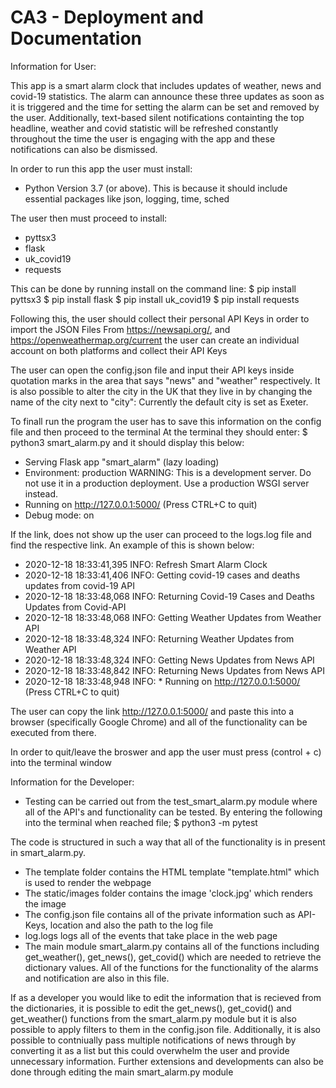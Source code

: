 # CA3 - Deployment and Documentation 

Information for User: 

This app is a smart alarm clock that includes updates of weather, news and covid-19 statistics. The alarm can announce these three updates as soon as it is triggered and the time for setting the alarm can be set and removed by the user. Additionally, text-based silent notifications containting the top headline, weather and covid statistic will be refreshed constantly throughout the time the user is engaging with the app and these notifications can also be dismissed. 

In order to run this app the user must install:
- Python Version 3.7 (or above). This is because it should include essential packages like json, logging, time, sched 

The user then must proceed to install: 
- pyttsx3
- flask 
- uk_covid19
- requests 

This can be done by running install on the command line:
$ pip install pyttsx3 
$ pip install flask 
$ pip install uk_covid19 
$ pip install requests 

Following this, the user should collect their personal API Keys in order to import the JSON Files 
From https://newsapi.org/, and https://openweathermap.org/current the user can create an individual account on both platforms and collect their API Keys 

The user can open the config.json file and input their API keys inside quotation marks in the area that says "news" and "weather" respectively. 
It is also possible to alter the city in the UK that they live in by changing the name of the city next to "city":
Currently the default city is set as Exeter. 

To finall run the program the user has to save this information on the config file and then proceed to the terminal
At the terminal they should enter: 
$ python3 smart_alarm.py and it should display this below: 

* Serving Flask app "smart_alarm" (lazy loading)
 * Environment: production
   WARNING: This is a development server. Do not use it in a production deployment.
   Use a production WSGI server instead.
 * Running on http://127.0.0.1:5000/ (Press CTRL+C to quit)
 * Debug mode: on

If the link, does not show up the user can proceed to the logs.log file and find the respective link. An example of this is shown below: 
- 2020-12-18 18:33:41,395 INFO: Refresh Smart Alarm Clock
- 2020-12-18 18:33:41,406 INFO: Getting covid-19 cases and deaths updates from covid-19 API
- 2020-12-18 18:33:48,068 INFO: Returning Covid-19 Cases and Deaths Updates from Covid-API
- 2020-12-18 18:33:48,068 INFO: Getting Weather Updates from Weather API
- 2020-12-18 18:33:48,324 INFO: Returning Weather Updates from Weather API
- 2020-12-18 18:33:48,324 INFO: Getting News Updates from News API
- 2020-12-18 18:33:48,842 INFO: Returning News Updates from News API
- 2020-12-18 18:33:48,948 INFO:  * Running on http://127.0.0.1:5000/ (Press CTRL+C to quit)



The user can copy the link http://127.0.0.1:5000/ and paste this into a browser (specifically Google Chrome) and all of the functionality can be executed from there. 

In order to quit/leave the broswer and app the user must press (control + c) into the terminal window 

Information for the Developer: 
- Testing can be carried out from the test_smart_alarm.py module where all of the API's and functionality can be tested. By entering the following into the terminal when reached file;
$ python3 -m pytest 

The code is structured in such a way that all of the functionality is in present in smart_alarm.py. 
- The template folder contains the HTML template "template.html" which is used to render the webpage 
- The static/images folder contains the image 'clock.jpg' which renders the image 
- The config.json file contains all of the private information such as API-Keys, location and also the path to the log file 
- log.logs logs all of the events that take place in the web page
- The main module smart_alarm.py contains all of the functions including get_weather(), get_news(), get_covid() which are needed to retrieve the dictionary values. All of the functions for the functionality of the alarms and notification are also in this file. 

If as a developer you would like to edit the information that is recieved from the dictionaries, it is possible to edit the get_news(), get_covid() and get_weather() functions from the smart_alarm.py module but it is also possible to apply filters to them in the config.json file. Additionally, it is also possible to contniually pass multiple notifications of news through by converting it as a list but this could overwhelm the user and provide unnecessary information. Further extensions and developments can also be done through editing the main smart_alarm.py module 





